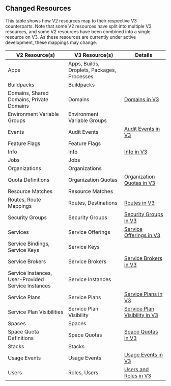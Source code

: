 ## Changed Resources

This table shows how V2 resources map to their respective V3 counterparts. Note that some V2 resources have split into multiple V3 resources, and some V2 resources have been combined into a single resource on V3. As these resources are currently under active development, these mappings may change.

|**V2 Resource(s)**|**V3 Resource(s)**|**Details**|
|---|---|---|
|Apps|Apps, Builds, Droplets, Packages, Processes|
|Buildpacks|Buildpacks|
|Domains, Shared Domains, Private Domains|Domains|[Domains in V3](#domains-in-v3)|
|Environment Variable Groups|Environment Variable Groups|
|Events|Audit Events|[Audit Events in V3](#audit-events-in-v3)|
|Feature Flags|Feature Flags|
|Info|Info|[Info in V3](#info-in-v3)
|Jobs|Jobs|
|Organizations|Organizations|
|Quota Definitions|Organization Quotas|[Organization Quotas in V3](#organization-quotas-in-v3)
|Resource Matches|Resource Matches|
|Routes, Route Mappings|Routes, Destinations|[Routes in V3](#routes-in-v3)|
|Security Groups|Security Groups|[Security Groups in V3](#security-groups-in-v3)|
|Services|Service Offerings|[Service Offerings in V3](#service-offerings-in-v3)
|Service Bindings, Service Keys|Service Keys|
|Service Brokers|Service Brokers|[Service Brokers in V3](#service-brokers-in-v3)
|Service Instances, User-Provided Service Instances|Service Instances|
|Service Plans|Service Plans|[Service Plans in V3](#service-plans-in-v3)
|Service Plan Visibilities|Service Plan Visibility|[Service Plan Visibility in V3](#service-plan-visibility-in-v3)
|Spaces|Spaces|
|Space Quota Definitions|Space Quotas|[Space Quotas in V3](#space-quotas-in-v3)
|Stacks|Stacks|
|Usage Events|Usage Events|[Usage Events in V3](#usage-events-in-v3)|
|Users|Roles, Users|[Users and Roles in V3](#users-and-roles-in-v3)|
